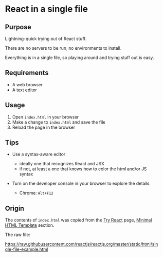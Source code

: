 # React in a single file

## Purpose

Lightning-quick trying out of React stuff.

There are no servers to be run, no environments to install.

Everything is in a single file, so playing around and trying stuff out is easy.

## Requirements

- A web browser
- A text editor

## Usage

1. Open `index.html` in your browser
1. Make a change to `index.html` and save the file
1. Reload the page in the browser

## Tips

- Use a syntax-aware editor
    - ideally one that recognizes React and JSX
    - if not, at least a one that knows how to color the html and/or JS syntax

- Turn on the developer console in your browser to explore the details
    - Chrome: `Alt+F12`

## Origin

The contents of `index.html` was copied from the [Try React](https://reactjs.org/docs/try-react.html) page, [Minimal HTML Template](https://reactjs.org/docs/try-react.html#minimal-html-template) section.

The raw file:

https://raw.githubusercontent.com/reactjs/reactjs.org/master/static/html/single-file-example.html